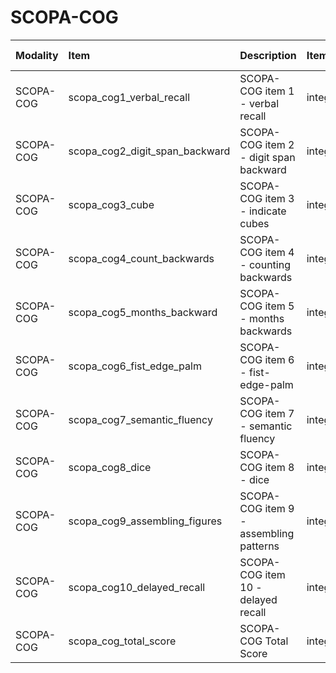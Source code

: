 # SCOPA-COG

| Modality   | Item                           | Description                            | ItemType   | Required   | Values                    |   Unnamed: 13 |
|:-----------|:-------------------------------|:---------------------------------------|:-----------|:-----------|:--------------------------|--------------:|
| SCOPA-COG  | scopa_cog1_verbal_recall       | SCOPA-COG item 1 - verbal recall       | integer    | nullable   | y.isin([0,1,2,3,4,5])     |           nan |
| SCOPA-COG  | scopa_cog2_digit_span_backward | SCOPA-COG item 2 - digit span backward | integer    | nullable   | y.isin([0,1,2,3,4,5,6,7]) |           nan |
| SCOPA-COG  | scopa_cog3_cube                | SCOPA-COG item 3 - indicate cubes      | integer    | nullable   | y.isin([0,1,2,3,4,5])     |           nan |
| SCOPA-COG  | scopa_cog4_count_backwards     | SCOPA-COG item 4 - counting backwards  | integer    | nullable   | y.isin([0,1,2])           |           nan |
| SCOPA-COG  | scopa_cog5_months_backward     | SCOPA-COG item 5 - months backwards    | integer    | nullable   | y.isin([0,1,2])           |           nan |
| SCOPA-COG  | scopa_cog6_fist_edge_palm      | SCOPA-COG item 6 - fist-edge-palm      | integer    | nullable   | y.isin([0,1,2,3])         |           nan |
| SCOPA-COG  | scopa_cog7_semantic_fluency    | SCOPA-COG item 7 - semantic fluency    | integer    | nullable   | y.isin([0,1,2,3,4,5,6])   |           nan |
| SCOPA-COG  | scopa_cog8_dice                | SCOPA-COG item 8 - dice                | integer    | nullable   | y.isin([0,1,2,3])         |           nan |
| SCOPA-COG  | scopa_cog9_assembling_figures  | SCOPA-COG item 9 - assembling patterns | integer    | nullable   | y.isin([0,1,2,3,4,5])     |           nan |
| SCOPA-COG  | scopa_cog10_delayed_recall     | SCOPA-COG item 10 - delayed recall     | integer    | nullable   | y.isin([0,1,2,3,4,5])     |           nan |
| SCOPA-COG  | scopa_cog_total_score          | SCOPA-COG Total Score                  | integer    | nullable   | (y>=0) & (y<=43)          |           nan |